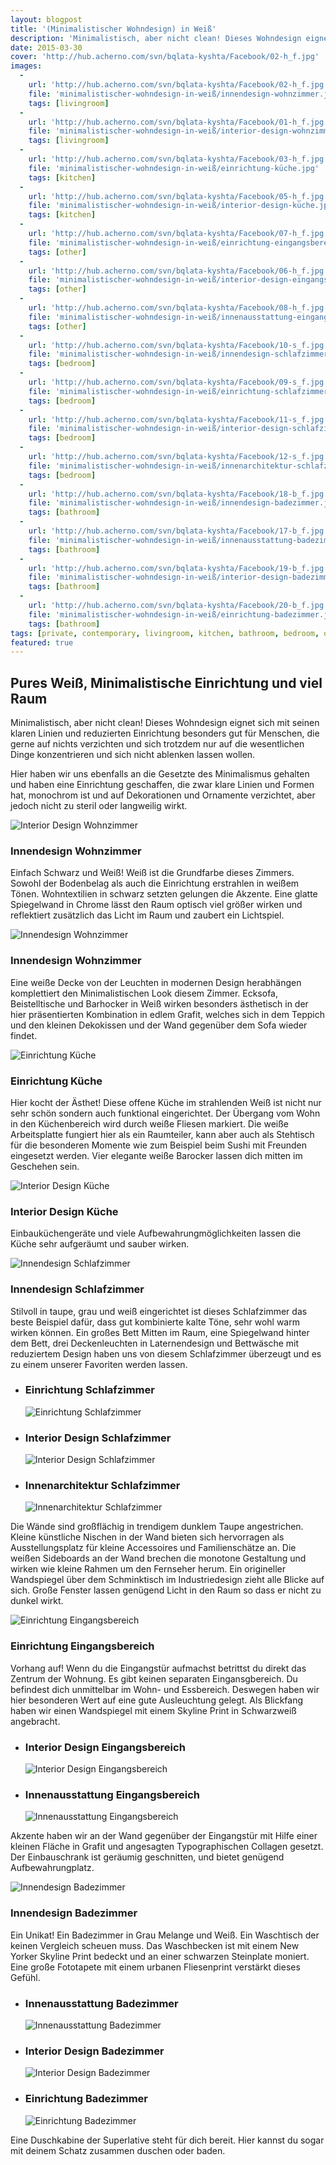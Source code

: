 ```yaml
---
layout: blogpost
title: '(Minimalistischer Wohndesign) in Weiß'
description: 'Minimalistisch, aber nicht clean! Dieses Wohndesign eignet sich mit seinen klaren Linien und reduzierten Einrichtung besonders gut für Menschen, die gerne auf nichts verzichten und sich trotzdem nur auf die wesentlichen Dinge konzentrieren und sich nicht ablenken lassen wollen. '
date: 2015-03-30
cover: 'http://hub.acherno.com/svn/bqlata-kyshta/Facebook/02-h_f.jpg'
images:
  -
    url: 'http://hub.acherno.com/svn/bqlata-kyshta/Facebook/02-h_f.jpg'
    file: 'minimalistischer-wohndesign-in-weiß/innendesign-wohnzimmer.jpg'
    tags: [livingroom]
  -
    url: 'http://hub.acherno.com/svn/bqlata-kyshta/Facebook/01-h_f.jpg'
    file: 'minimalistischer-wohndesign-in-weiß/interior-design-wohnzimmer.jpg'
    tags: [livingroom]
  -
    url: 'http://hub.acherno.com/svn/bqlata-kyshta/Facebook/03-h_f.jpg'
    file: 'minimalistischer-wohndesign-in-weiß/einrichtung-küche.jpg'
    tags: [kitchen]
  -
    url: 'http://hub.acherno.com/svn/bqlata-kyshta/Facebook/05-h_f.jpg'
    file: 'minimalistischer-wohndesign-in-weiß/interior-design-küche.jpg'
    tags: [kitchen]
  -
    url: 'http://hub.acherno.com/svn/bqlata-kyshta/Facebook/07-h_f.jpg'
    file: 'minimalistischer-wohndesign-in-weiß/einrichtung-eingangsbereich.jpg'
    tags: [other]
  -
    url: 'http://hub.acherno.com/svn/bqlata-kyshta/Facebook/06-h_f.jpg'
    file: 'minimalistischer-wohndesign-in-weiß/interior-design-eingangsbereich.jpg'
    tags: [other]
  -
    url: 'http://hub.acherno.com/svn/bqlata-kyshta/Facebook/08-h_f.jpg'
    file: 'minimalistischer-wohndesign-in-weiß/innenausstattung-eingangsbereich.jpg'
    tags: [other]
  -
    url: 'http://hub.acherno.com/svn/bqlata-kyshta/Facebook/10-s_f.jpg'
    file: 'minimalistischer-wohndesign-in-weiß/innendesign-schlafzimmer.jpg'
    tags: [bedroom]
  -
    url: 'http://hub.acherno.com/svn/bqlata-kyshta/Facebook/09-s_f.jpg'
    file: 'minimalistischer-wohndesign-in-weiß/einrichtung-schlafzimmer.jpg'
    tags: [bedroom]
  -
    url: 'http://hub.acherno.com/svn/bqlata-kyshta/Facebook/11-s_f.jpg'
    file: 'minimalistischer-wohndesign-in-weiß/interior-design-schlafzimmer.jpg'
    tags: [bedroom]
  -
    url: 'http://hub.acherno.com/svn/bqlata-kyshta/Facebook/12-s_f.jpg'
    file: 'minimalistischer-wohndesign-in-weiß/innenarchitektur-schlafzimmer.jpg'
    tags: [bedroom]
  -
    url: 'http://hub.acherno.com/svn/bqlata-kyshta/Facebook/18-b_f.jpg'
    file: 'minimalistischer-wohndesign-in-weiß/innendesign-badezimmer.jpg'
    tags: [bathroom]
  -
    url: 'http://hub.acherno.com/svn/bqlata-kyshta/Facebook/17-b_f.jpg'
    file: 'minimalistischer-wohndesign-in-weiß/innenausstattung-badezimmer.jpg'
    tags: [bathroom]
  -
    url: 'http://hub.acherno.com/svn/bqlata-kyshta/Facebook/19-b_f.jpg'
    file: 'minimalistischer-wohndesign-in-weiß/interior-design-badezimmer.jpg'
    tags: [bathroom]
  -
    url: 'http://hub.acherno.com/svn/bqlata-kyshta/Facebook/20-b_f.jpg'
    file: 'minimalistischer-wohndesign-in-weiß/einrichtung-badezimmer.jpg'
    tags: [bathroom]
tags: [private, contemporary, livingroom, kitchen, bathroom, bedroom, other]
featured: true
---
```

## Pures Weiß, **Minimalistische Einrichtung und viel Raum** 
Minimalistisch, aber nicht clean! Dieses Wohndesign eignet sich mit seinen klaren Linien und reduzierten Einrichtung besonders gut für Menschen, die gerne auf nichts verzichten und sich trotzdem nur auf die wesentlichen Dinge konzentrieren und sich nicht ablenken lassen wollen.  

Hier haben wir uns ebenfalls an die Gesetzte des Minimalismus gehalten und haben eine Einrichtung geschaffen, die zwar klare Linien und Formen hat, monochrom ist und auf Dekorationen und Ornamente verzichtet, aber jedoch nicht zu steril oder langweilig wirkt. 

![Interior Design Wohnzimmer](minimalistischer-wohndesign-in-weiß/interior-design-wohnzimmer.jpg)
### Innendesign **Wohnzimmer**

Einfach Schwarz und Weiß! Weiß ist die Grundfarbe dieses Zimmers. Sowohl der Bodenbelag als auch die Einrichtung erstrahlen in weißem Tönen. Wohntextilien in schwarz setzten gelungen die Akzente.  Eine glatte Spiegelwand in Chrome
lässt den Raum optisch viel größer wirken und reflektiert zusätzlich das Licht im Raum und zaubert ein Lichtspiel.

![Innendesign Wohnzimmer](minimalistischer-wohndesign-in-weiß/innendesign-wohnzimmer.jpg)
### Innendesign **Wohnzimmer**

Eine weiße Decke von der Leuchten in modernen Design herabhängen komplettiert den Minimalistischen Look diesem Zimmer. Ecksofa, Beistelltische und Barhocker in Weiß wirken besonders ästhetisch in der hier präsentierten Kombination in edlem Grafit, welches sich in dem Teppich und den kleinen Dekokissen und   der Wand gegenüber dem Sofa wieder findet. 

![Einrichtung Küche](minimalistischer-wohndesign-in-weiß/einrichtung-küche.jpg)
### Einrichtung **Küche**

Hier kocht der Ästhet! Diese offene Küche im strahlenden Weiß ist nicht nur sehr schön sondern auch funktional eingerichtet.  Der Übergang vom Wohn in den Küchenbereich wird durch weiße Fliesen markiert. Die weiße Arbeitsplatte fungiert hier als ein Raumteiler, kann aber auch als Stehtisch für die besonderen Momente wie zum Beispiel beim Sushi mit Freunden eingesetzt werden. Vier elegante weiße Barocker lassen dich mitten im Geschehen sein. 

![Interior Design Küche](minimalistischer-wohndesign-in-weiß/interior-design-küche.jpg)
### Interior Design **Küche**

Einbauküchengeräte und viele Aufbewahrungmöglichkeiten lassen die Küche sehr aufgeräumt und sauber wirken. 

![Innendesign Schlafzimmer](minimalistischer-wohndesign-in-weiß/innendesign-schlafzimmer.jpg)
### Innendesign **Schlafzimmer**

Stilvoll in taupe, grau und weiß eingerichtet ist dieses Schlafzimmer das beste Beispiel dafür, dass gut kombinierte kalte Töne, sehr wohl warm wirken können. Ein großes Bett Mitten im Raum, eine Spiegelwand hinter dem Bett, drei Deckenleuchten in Laternendesign und Bettwäsche mit reduziertem Design haben uns von diesem Schlafzimmer überzeugt und es  zu einem unserer Favoriten werden lassen.

-   ### Einrichtung **Schlafzimmer**
    ![Einrichtung Schlafzimmer](minimalistischer-wohndesign-in-weiß/einrichtung-schlafzimmer.jpg)
-   ### Interior Design **Schlafzimmer**
    ![Interior Design Schlafzimmer](minimalistischer-wohndesign-in-weiß/interior-design-schlafzimmer.jpg)
-   ### Innenarchitektur **Schlafzimmer**
    ![Innenarchitektur Schlafzimmer](minimalistischer-wohndesign-in-weiß/innenarchitektur-schlafzimmer.jpg)    
 
Die Wände sind großflächig in trendigem dunklem Taupe angestrichen.  Kleine künstliche Nischen in der Wand bieten sich hervorragen als Ausstellungsplatz für kleine Accessoires und Familienschätze an.  Die weißen Sideboards an der Wand brechen die monotone Gestaltung und wirken  wie kleine Rahmen um den Fernseher herum. Ein origineller Wandspiegel über dem Schminktisch im Industriedesign zieht alle Blicke auf sich. Große Fenster lassen genügend Licht in den Raum so dass er nicht zu dunkel wirkt.

![Einrichtung Eingangsbereich](minimalistischer-wohndesign-in-weiß/einrichtung-eingangsbereich.jpg)
### Einrichtung **Eingangsbereich**

Vorhang auf! Wenn du die Eingangstür aufmachst betrittst du direkt das Zentrum der Wohnung. Es gibt keinen separaten Eingansgbereich. Du befindest dich unmittelbar im Wohn- und Essbereich. Deswegen haben wir hier besonderen Wert auf eine gute Ausleuchtung gelegt. Als Blickfang haben wir einen Wandspiegel mit einem Skyline Print in Schwarzweiß angebracht. 

-   ### Interior Design **Eingangsbereich**
    ![Interior Design Eingangsbereich](minimalistischer-wohndesign-in-weiß/interior-design-eingangsbereich.jpg)
-   ### Innenausstattung **Eingangsbereich**
    ![Innenausstattung Eingangsbereich](minimalistischer-wohndesign-in-weiß/innenausstattung-eingangsbereich.jpg)

Akzente haben wir an der Wand gegenüber der Eingangstür mit Hilfe einer kleinen Fläche in Grafit  und angesagten Typographischen Collagen gesetzt.  Der Einbauschrank ist geräumig geschnitten, und bietet genügend Aufbewahrungplatz.

![Innendesign Badezimmer](minimalistischer-wohndesign-in-weiß/innendesign-badezimmer.jpg)
### Innendesign **Badezimmer**

Ein Unikat! Ein Badezimmer in Grau Melange und Weiß. Ein Waschtisch der keinen Vergleich scheuen muss. Das Waschbecken ist mit einem New Yorker Skyline Print bedeckt und an einer schwarzen Steinplate moniert. Eine große Fototapete mit einem urbanen Fliesenprint verstärkt dieses Gefühl.  

-   ### Innenausstattung **Badezimmer**
    ![Innenausstattung Badezimmer](minimalistischer-wohndesign-in-weiß/innenausstattung-badezimmer.jpg)
-   ### Interior Design **Badezimmer**
    ![Interior Design Badezimmer](minimalistischer-wohndesign-in-weiß/interior-design-badezimmer.jpg)
-   ### Einrichtung **Badezimmer**
    ![Einrichtung Badezimmer](minimalistischer-wohndesign-in-weiß/einrichtung-badezimmer.jpg)

Eine Duschkabine der Superlative steht für dich bereit. Hier kannst du sogar mit deinem Schatz zusammen duschen oder baden.